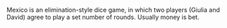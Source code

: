 Mexico is an elimination-style dice game, in which two players (Giulia and David) agree to play a set number of rounds. Usually money is bet.
